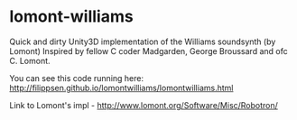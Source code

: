 lomont-williams
===============

Quick and dirty Unity3D implementation of the Williams soundsynth (by Lomont)
Inspired by fellow C coder Madgarden, George Broussard and ofc C. Lomont.

You can see this code running here: http://filippsen.github.io/lomontwilliams/lomontwilliams.html

Link to Lomont's impl - http://www.lomont.org/Software/Misc/Robotron/



